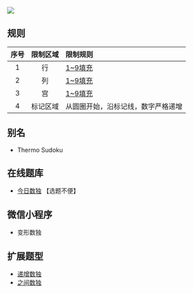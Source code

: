 ![](https://cn.sudoku.today/pic/04/thermosudoku/65942_47536.png)

## 规则
| 序号 | 限制区域 | 限制规则 |
| :---: | :---: | :--- |
| 1 | 行 | [1~9填充] |
| 2 | 列 | [1~9填充] |
| 3 | 宫 | [1~9填充] |
| 4 | 标记区域 | 从圆圈开始，沿标记线，数字严格递增 |

## 别名
- Thermo Sudoku

## 在线题库
- [今日数独](https://cn.sudoku.today/g-thermo-sudoku/) 【选题不便】

## 微信小程序
- 变形数独

## 扩展题型
- [递增数独](递增数独.md)
- [之间数独](之间数独.md)

[1~9填充]: ../../../rules.md#1~9填充